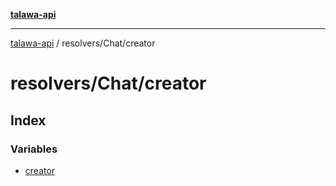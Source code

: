 [**talawa-api**](../../../README.md)

***

[talawa-api](../../../modules.md) / resolvers/Chat/creator

# resolvers/Chat/creator

## Index

### Variables

- [creator](variables/creator.md)
